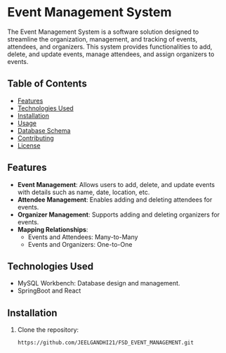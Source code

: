 # Event Management System

The Event Management System is a software solution designed to streamline the organization, management, and tracking of events, attendees, and organizers. This system provides functionalities to add, delete, and update events, manage attendees, and assign organizers to events.

## Table of Contents

- [Features](#features)
- [Technologies Used](#technologies-used)
- [Installation](#installation)
- [Usage](#usage)
- [Database Schema](#database-schema)
- [Contributing](#contributing)
- [License](#license)

## Features

- **Event Management**: Allows users to add, delete, and update events with details such as name, date, location, etc.
- **Attendee Management**: Enables adding and deleting attendees for events.
- **Organizer Management**: Supports adding and deleting organizers for events.
- **Mapping Relationships**:
  - Events and Attendees: Many-to-Many
  - Events and Organizers: One-to-One

## Technologies Used

- MySQL Workbench: Database design and management.
- SpringBoot and React

## Installation

1. Clone the repository:

   ```bash
   https://github.com/JEELGANDHI21/FSD_EVENT_MANAGEMENT.git
